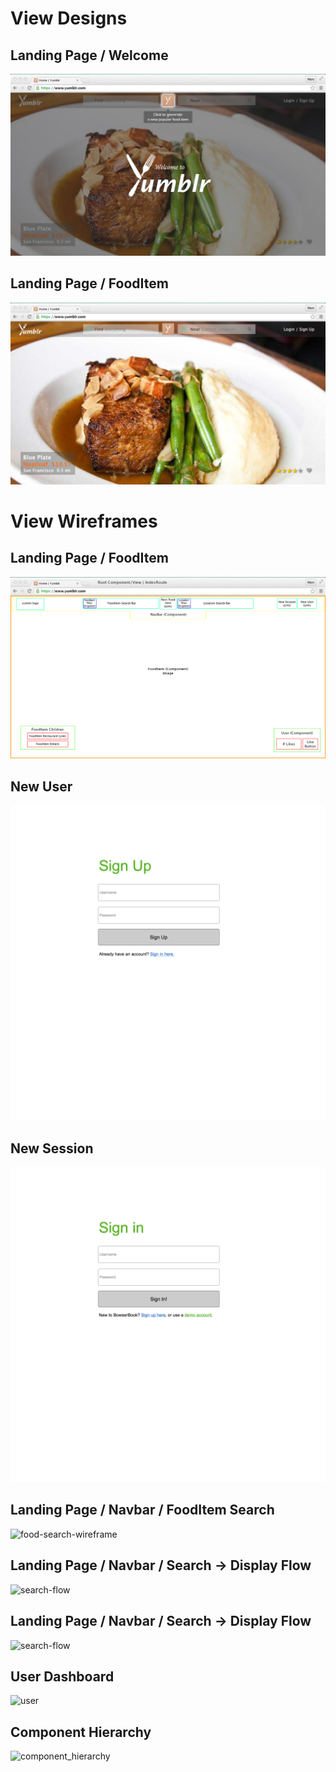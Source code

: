 # View Designs

## Landing Page / Welcome
![welcome]

## Landing Page / FoodItem
![food-item]

# View Wireframes

## Landing Page / FoodItem
![food-item-wireframe]

## New User
![new-user]

## New Session
![new-session]

## Landing Page / Navbar / FoodItem Search
![food-search-wireframe]

## Landing Page / Navbar / Search -> Display Flow
![search-flow]

## Landing Page / Navbar / Search -> Display Flow
![search-flow]

## User Dashboard
![user]

## Component Hierarchy
![component_hierarchy]

[new-user]: ./wireframes/new_user.png
[new-session]: ./wireframes/new_session.png
[welcome]: ./wireframes/root_welcome_design.png
[food-item]: ./wireframes/root_food_item_design.png
[food-item-wireframe]: ./wireframes/root_food_item.png
[food-search-wireframe]: ./wireframes/food_item_search.png
[search-flow]: ./wireframes/search_display_flow.png
[user]: ./wireframes/user_component.png
[component_hierarchy]: ./wireframes/component_hierarchy.png
